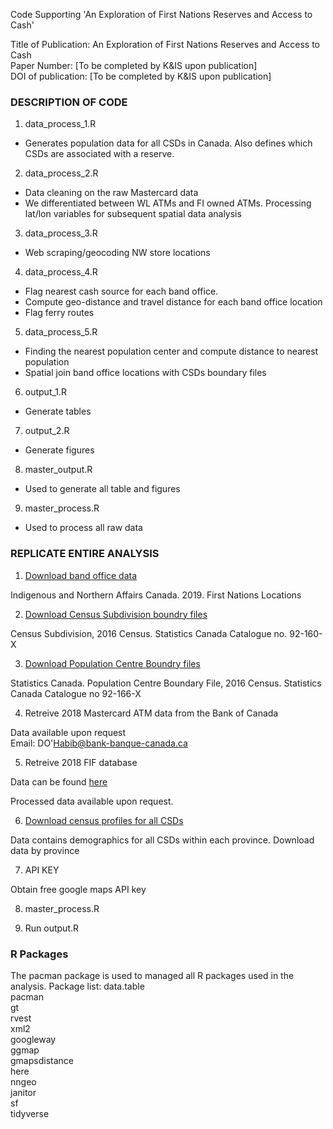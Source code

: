 Code Supporting 'An Exploration of First Nations Reserves and Access to Cash'

Title of Publication: An Exploration of First Nations Reserves and Access to Cash  
Paper Number: [To be completed by K&IS upon publication]  
DOI of publication: [To be completed by K&IS upon publication]

### DESCRIPTION OF CODE
1. data_process_1.R  
 * Generates population data for all CSDs in Canada. Also defines which CSDs are associated with a reserve. 
2. data_process_2.R
 * Data cleaning on the raw Mastercard data
 * We differentiated between WL ATMs and FI owned ATMs. Processing lat/lon variables for subsequent spatial data analysis  
3. data_process_3.R
 * Web scraping/geocoding NW store locations
4. data_process_4.R
 * Flag nearest cash source for each band office. 
 * Compute geo-distance and travel distance for each band office location
 * Flag ferry routes 
5. data_process_5.R
 * Finding the nearest population center and compute distance to nearest population
 * Spatial join band office locations with CSDs boundary files
6. output_1.R
 * Generate tables
7. output_2.R
 * Generate figures
8. master_output.R
 * Used to generate all table and figures
9. master_process.R
 * Used to process all raw data
### REPLICATE ENTIRE ANALYSIS 

1. [Download band office data](https://open.canada.ca/data/en/dataset/b6567c5c-8339-4055-99fa-63f92114d9e4)

Indigenous and Northern Affairs Canada. 2019. First Nations Locations

2. [Download Census Subdivision boundry files](https://www12.statcan.gc.ca/census-recensement/2011/geo/bound-limit/bound-limit-2016-eng.cfm)

Census Subdivision, 2016 Census. Statistics Canada Catalogue no. 92-160-X

3. [Download Population Centre Boundry files](https://www12.statcan.gc.ca/census-recensement/2011/geo/bound-limit/bound-limit-2016-eng.cfm)

Statistics Canada. Population Centre Boundary File, 2016 Census. Statistics Canada Catalogue no 92-166-X

4. Retreive 2018 Mastercard ATM data from the Bank of Canada
 
Data available upon request  
Email: DO'Habib@bank-banque-canada.ca

5. Retreive 2018 FIF database

Data can be found [here](https://www.payments.ca/our-directories/financial-institutions-branch-directory)  

Processed data available upon request.  

6. [Download census profiles for all CSDs](https://www12.statcan.gc.ca/census-recensement/2016/dp-pd/prof/details/page_Download-Telecharger.cfm?Lang=E&Tab=1&Geo1=CSD&Code1=59&Geo2=PR&Code2=01&SearchText=&SearchType=Begins&SearchPR=01&B1=All&TABID=1&type=0)

Data contains demographics for all CSDs within each province. Download data by province

7. API KEY

Obtain free google maps API key

8. master_process.R

9. Run output.R

### R Packages

The pacman package is used to managed all R packages used in the analysis. Package list: 
data.table  
pacman  
gt  
rvest  
xml2  
googleway  
ggmap  
gmapsdistance  
here  
nngeo  
janitor  
sf  
tidyverse
